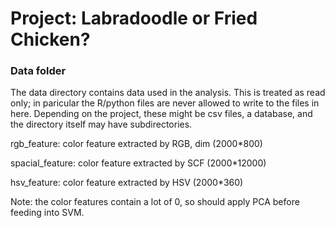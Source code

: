 # Project: Labradoodle or Fried Chicken? 

### Data folder

The data directory contains data used in the analysis. This is treated as read only; in paricular the R/python files are never allowed to write to the files in here. Depending on the project, these might be csv files, a database, and the directory itself may have subdirectories.

rgb_feature: color feature extracted by RGB, dim (2000*800)

spacial_feature: color feature extracted by SCF (2000*12000)
 
hsv_feature: color feature extracted by HSV (2000*360)

Note: the color features contain a lot of 0, so should apply PCA before feeding into SVM.
